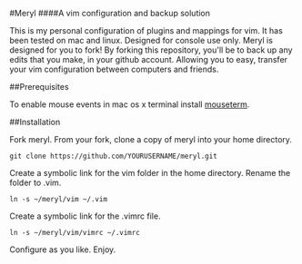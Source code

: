 #Meryl 
####A vim configuration and backup solution

This is my personal configuration of plugins and mappings for vim. It has been tested on mac and linux. Designed for console use only. Meryl is designed for you to fork! By forking this repository, you'll be to back up any edits that you make, in your github account. Allowing you to easy, transfer your vim configuration between computers and friends.

##Prerequisites

To enable mouse events in mac os x terminal install [mouseterm](https://github.com/brodie/mouseterm).

##Installation

Fork meryl. From your fork, clone a copy of meryl into your home directory. 

    git clone https://github.com/YOURUSERNAME/meryl.git
    
Create a symbolic link for the vim folder in the home directory. Rename the folder to .vim.

    ln -s ~/meryl/vim ~/.vim
    
Create a symbolic link for the .vimrc file.

    ln -s ~/meryl/vim/vimrc ~/.vimrc
    
Configure as you like. Enjoy.
